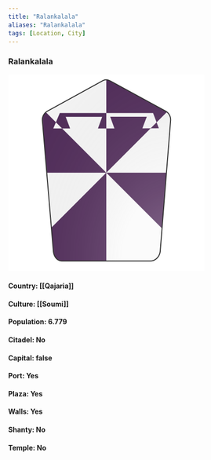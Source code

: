 ```yaml
---
title: "Ralankalala"
aliases: "Ralankalala"
tags: [Location, City]
---
```

### Ralankalala
![](attachment/543e637b40540b9f0096dac89615b3db.svg)

#### Country: [[Qajaria]]

#### Culture: [[Soumi]]

#### Population: 6.779

#### Citadel: No

#### Capital: false

#### Port: Yes

#### Plaza: Yes

#### Walls: Yes

#### Shanty: No

#### Temple: No

